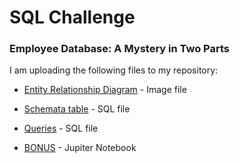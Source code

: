 # SQL Challenge
### Employee Database: A Mystery in Two Parts
I am uploading the following files to my repository:

* [Entity Relationship Diagram](EmployeeSQL/QuickDBD-Free%20Diagram.png) - Image file 

* [Schemata table](EmployeeSQL/QuickDBD-Free%20Diagram.sql) - SQL file

* [Queries](EmployeeSQL/query.sql) - SQL file

* [BONUS](SQL_pandas.ipynb) - Jupiter Notebook
